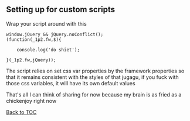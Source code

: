 

## Setting up for custom scripts
Wrap your script around with this

```
window.jQuery && jQuery.noConflict();
(function(_1p2.fw,$){
	
    console.log('do shiet');

}(_1p2.fw,jQuery));

```

The script relies on set css var properties by the framework properties so that it remains consistent with the styles of that jugagu, if you fuck with those css variables, it will have its own default values

That's all I can think of sharing for now because my brain is as fried as a chickenjoy right now

[Back to TOC](../../../readme.md)